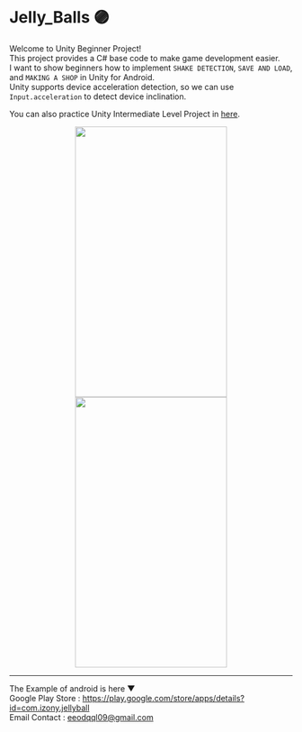 # Jelly_Balls 🟣
Welcome to Unity Beginner Project!   
This project provides a C# base code to make game development easier.   
I want to show beginners how to implement `SHAKE DETECTION`, `SAVE AND LOAD`, and `MAKING A SHOP` in Unity for Android.   
Unity supports device acceleration detection, so we can use `Input.acceleration` to detect device inclination.   

You can also practice Unity Intermediate Level Project in [here](https://github.com/pip-izony/POP_in_pot). 

<p align="center">
   <img src="https://github.com/pip-izony/Jelly_Balls/assets/50067697/13f6ee68-d0ca-4532-a785-4d96fcdd77e7" width="270px" height="480px">
   <img src="https://github.com/pip-izony/Jelly_Balls/assets/50067697/382bd368-d64f-4851-ba16-7df7046046ec" width="270px" height="480px">
</p>

------------
The Example of android is here ▼   
Google Play Store : https://play.google.com/store/apps/details?id=com.izony.jellyball  
Email Contact : eeodqql09@gmail.com
